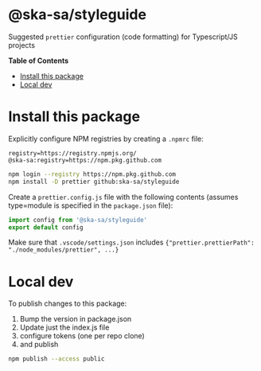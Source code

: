 # @ska-sa/styleguide

Suggested `prettier` configuration (code formatting) for Typescript/JS projects

<!-- START doctoc generated TOC please keep comment here to allow auto update -->
<!-- DON'T EDIT THIS SECTION, INSTEAD RE-RUN doctoc TO UPDATE -->

**Table of Contents**

- [Install this package](#install-this-package)
- [Local dev](#local-dev)

<!-- END doctoc generated TOC please keep comment here to allow auto update -->

# Install this package
Explicitly configure NPM registries by creating a `.npmrc` file:

```
registry=https://registry.npmjs.org/
@ska-sa:registry=https://npm.pkg.github.com
```

```sh
npm login --registry https://npm.pkg.github.com
npm install -D prettier github:ska-sa/styleguide
```

Create a `prettier.config.js` file with the following contents (assumes type=module is specified in the `package.json` file):

```js
import config from '@ska-sa/styleguide'
export default config
```

Make sure that `.vscode/settings.json` includes `{"prettier.prettierPath": "./node_modules/prettier", ...}`

# Local dev

To publish changes to this package:

1. Bump the version in package.json
2. Update just the index.js file
3. configure tokens (one per repo clone)
4. and publish

```sh
npm publish --access public
```
